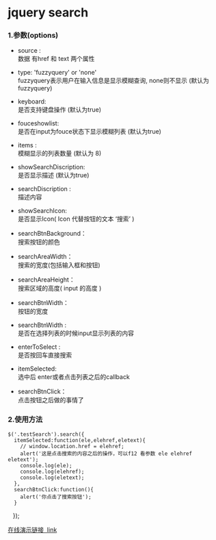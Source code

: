 jquery search
====

### 1.参数(options)

* source :<br/>
数据 有href 和 text 两个属性

* type: 'fuzzyquery' or 'none'<br/>
fuzzyquery表示用户在输入信息是显示模糊查询, none则不显示 (默认为fuzzyquery)

* keyboard:<br/>
是否支持键盘操作 (默认为true)

* fouceshowlist:<br/>
是否在input为fouce状态下显示模糊列表 (默认为true)

* items :<br/>
模糊显示的列表数量 (默认为 8)

* showSearchDiscription:<br/>
是否显示描述 (默认为true)

* searchDiscription :<br/>
描述内容

* showSearchIcon:<br/>
是否显示Icon( Icon 代替按钮的文本 ‘搜索’ )

* searchBtnBackground：<br/>
搜索按钮的颜色

* searchAreaWidth：<br/>
搜索的宽度(包括输入框和按钮)

* searchAreaHeight：<br/>
搜索区域的高度( input 的高度 )

* searchBtnWidth：<br/>
按钮的宽度

* searchBtnWidth :<br/>
是否在选择列表的时候input显示列表的内容

* enterToSelect :<br/>
是否按回车直接搜索

* itemSelected:<br/>
选中后 enter或者点击列表之后的callback

* searchBtnClick：<br/>
点击按钮之后做的事情了

### 2.使用方法


    $('.testSearch').search({
      itemSelected:function(ele,elehref,eletext){
        // window.location.href = elehref;
        alert('这是点击搜索的内容之后的操作，可以f12 看参数 ele elehref eletext');
        console.log(ele);
        console.log(elehref);
        console.log(eletext);
      },
      searchBtnClick:function(){
        alert('你点击了搜索按钮');
      }
    });
    
[在线演示链接  link](http://www.daiwei.org/works/Others/search.jquery/)  
